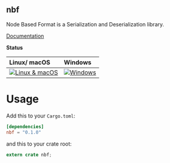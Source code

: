 nbf
---

Node Based Format is a Serialization and Deserialization library.

[Documentation](https://docs.rs/nbf/0.1.0/nbf/)

**Status**

| Linux/ macOS    | Windows        |
| :-------------  | :------------- |
| [![Linux & macOS]](https://travis-ci.org/kinggoesgaming/nbf)   | [![Windows]](https://ci.appveyor.com/project/kinggoesgaming/nbf) |

# Usage

Add this to your `Cargo.toml`:

```toml
[dependencies]
nbf = "0.1.0"
```

and this to your crate root:

```rust
extern crate nbf;
```

[Linux & macOS]: https://img.shields.io/travis/kinggoesgaming/nbf/master.svg?style=flat-square
[Windows]: https://img.shields.io/appveyor/ci/kinggoesgaming/nbf/master.svg?style=flat-square
